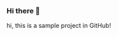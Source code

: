 ### Hi there 👋
hi, this is a sample project in GitHub!
<!--
**zhonarpisheh/zhonarpisheh** is a ✨ _special_ ✨ repository because its `README.md` (this file) appears on your GitHub profile.
<I> zara</I></br>
<b> this is me</b></br>
<em>salam</em></br>

Here are some ideas to get you started:

- 🔭 I’m currently working on ...
- 🌱 I’m currently learning ...
- 👯 I’m looking to collaborate on ...
- 🤔 I’m looking for help with ...
- 💬 Ask me about ...
- 📫 How to reach me: ...
- 😄 Pronouns: ...
- ⚡ Fun fact: ...
-->
